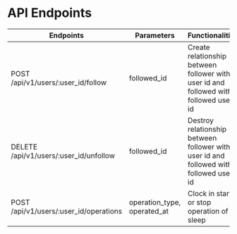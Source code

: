 # API Endpoints

| Endpoints                              | Parameters                  | Functionalities                                                                       |
| -------------------------------------- | --------------------------- | ------------------------------------------------------------------------------------- |
| POST /api/v1/users/:user_id/follow     | followed_id                 | Create relationship between follower with user id and followed with followed user id  |
| DELETE /api/v1/users/:user_id/unfollow | followed_id                 | Destroy relationship between follower with user id and followed with followed user id |
| POST /api/v1/users/:user_id/operations | operation_type, operated_at | Clock in start or stop operation of a sleep                                           |
